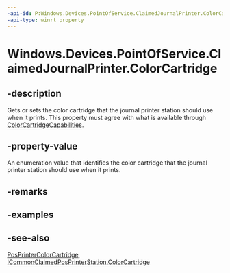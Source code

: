 ```yaml
---
-api-id: P:Windows.Devices.PointOfService.ClaimedJournalPrinter.ColorCartridge
-api-type: winrt property
---
```


<!-- Property syntax
public Windows.Devices.PointOfService.PosPrinterColorCartridge ColorCartridge { get;  set; }
-->

# Windows.Devices.PointOfService.ClaimedJournalPrinter.ColorCartridge

## -description
Gets or sets the color cartridge that the journal printer station should use when it prints. This property must agree with what is available through [ColorCartridgeCapabilities](journalprintercapabilities_colorcartridgecapabilities.md).

## -property-value
An enumeration value that identifies the color cartridge that the journal printer station should use when it prints.

## -remarks

## -examples

## -see-also
[PosPrinterColorCartridge](posprintercolorcartridge.md), [ICommonClaimedPosPrinterStation.ColorCartridge](icommonclaimedposprinterstation_colorcartridge.md)